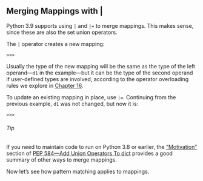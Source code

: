 ## Merging Mappings with |

Python 3.9 supports using `|` and `|=` to merge mappings. This makes sense, since these are also the set union operators.

The `|` operator creates a new mapping:

```
>>> 
```

Usually the type of the new mapping will be the same as the type of the left operand—`d1` in the example—but it can be the type of the second operand if user-defined types are involved, according to the operator overloading rules we explore in [Chapter 16](ch16.html#operator_overloading).

To update an existing mapping in place, use `|=`. Continuing from the previous example, `d1` was not changed, but now it is:

```
>>> 
```

###### Tip

If you need to maintain code to run on Python 3.8 or earlier, the [“Motivation”](https://fpy.li/3-1) section of [PEP 584—Add Union Operators To dict](https://fpy.li/pep584) provides a good summary of other ways to merge mappings.

Now let’s see how pattern matching applies to mappings.